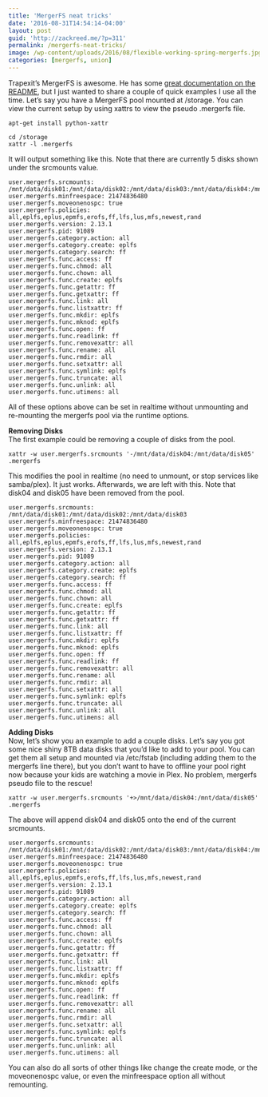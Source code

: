 ```yaml
---
title: 'MergerFS neat tricks'
date: '2016-08-31T14:54:14-04:00'
layout: post
guid: 'http://zackreed.me/?p=311'
permalink: /mergerfs-neat-tricks/
image: /wp-content/uploads/2016/08/flexible-working-spring-mergerfs.jpg
categories: [mergerfs, union]
---
```


Trapexit’s MergerFS is awesome. He has some [great documentation on the README](https://github.com/trapexit/mergerfs), but I just wanted to share a couple of quick examples I use all the time. Let’s say you have a MergerFS pool mounted at /storage. You can view the current setup by using xattrs to view the pseudo .mergerfs file.

```
apt-get install python-xattr
```

```
cd /storage
xattr -l .mergerfs
```

It will output something like this. Note that there are currently 5 disks shown under the srcmounts value.

```
user.mergerfs.srcmounts: /mnt/data/disk01:/mnt/data/disk02:/mnt/data/disk03:/mnt/data/disk04:/mnt/data/disk05
user.mergerfs.minfreespace: 21474836480
user.mergerfs.moveonenospc: true
user.mergerfs.policies: all,eplfs,eplus,epmfs,erofs,ff,lfs,lus,mfs,newest,rand
user.mergerfs.version: 2.13.1
user.mergerfs.pid: 91089
user.mergerfs.category.action: all
user.mergerfs.category.create: eplfs
user.mergerfs.category.search: ff
user.mergerfs.func.access: ff
user.mergerfs.func.chmod: all
user.mergerfs.func.chown: all
user.mergerfs.func.create: eplfs
user.mergerfs.func.getattr: ff
user.mergerfs.func.getxattr: ff
user.mergerfs.func.link: all
user.mergerfs.func.listxattr: ff
user.mergerfs.func.mkdir: eplfs
user.mergerfs.func.mknod: eplfs
user.mergerfs.func.open: ff
user.mergerfs.func.readlink: ff
user.mergerfs.func.removexattr: all
user.mergerfs.func.rename: all
user.mergerfs.func.rmdir: all
user.mergerfs.func.setxattr: all
user.mergerfs.func.symlink: eplfs
user.mergerfs.func.truncate: all
user.mergerfs.func.unlink: all
user.mergerfs.func.utimens: all
```

All of these options above can be set in realtime without unmounting and re-mounting the mergerfs pool via the runtime options.

**Removing Disks**  
The first example could be removing a couple of disks from the pool.

```
xattr -w user.mergerfs.srcmounts '-/mnt/data/disk04:/mnt/data/disk05' .mergerfs
```

This modifies the pool in realtime (no need to unmount, or stop services like samba/plex). It just works. Afterwards, we are left with this. Note that disk04 and disk05 have been removed from the pool.

```
user.mergerfs.srcmounts: /mnt/data/disk01:/mnt/data/disk02:/mnt/data/disk03
user.mergerfs.minfreespace: 21474836480
user.mergerfs.moveonenospc: true
user.mergerfs.policies: all,eplfs,eplus,epmfs,erofs,ff,lfs,lus,mfs,newest,rand
user.mergerfs.version: 2.13.1
user.mergerfs.pid: 91089
user.mergerfs.category.action: all
user.mergerfs.category.create: eplfs
user.mergerfs.category.search: ff
user.mergerfs.func.access: ff
user.mergerfs.func.chmod: all
user.mergerfs.func.chown: all
user.mergerfs.func.create: eplfs
user.mergerfs.func.getattr: ff
user.mergerfs.func.getxattr: ff
user.mergerfs.func.link: all
user.mergerfs.func.listxattr: ff
user.mergerfs.func.mkdir: eplfs
user.mergerfs.func.mknod: eplfs
user.mergerfs.func.open: ff
user.mergerfs.func.readlink: ff
user.mergerfs.func.removexattr: all
user.mergerfs.func.rename: all
user.mergerfs.func.rmdir: all
user.mergerfs.func.setxattr: all
user.mergerfs.func.symlink: eplfs
user.mergerfs.func.truncate: all
user.mergerfs.func.unlink: all
user.mergerfs.func.utimens: all
```

**Adding Disks**  
Now, let’s show you an example to add a couple disks. Let’s say you got some nice shiny 8TB data disks that you’d like to add to your pool. You can get them all setup and mounted via /etc/fstab (including adding them to the mergerfs line there), but you don’t want to have to offline your pool right now because your kids are watching a movie in Plex. No problem, mergerfs pseudo file to the rescue!

```
xattr -w user.mergerfs.srcmounts '+>/mnt/data/disk04:/mnt/data/disk05' .mergerfs
```

The above will append disk04 and disk05 onto the end of the current srcmounts.

```
user.mergerfs.srcmounts: /mnt/data/disk01:/mnt/data/disk02:/mnt/data/disk03:/mnt/data/disk04:/mnt/data/disk05
user.mergerfs.minfreespace: 21474836480
user.mergerfs.moveonenospc: true
user.mergerfs.policies: all,eplfs,eplus,epmfs,erofs,ff,lfs,lus,mfs,newest,rand
user.mergerfs.version: 2.13.1
user.mergerfs.pid: 91089
user.mergerfs.category.action: all
user.mergerfs.category.create: eplfs
user.mergerfs.category.search: ff
user.mergerfs.func.access: ff
user.mergerfs.func.chmod: all
user.mergerfs.func.chown: all
user.mergerfs.func.create: eplfs
user.mergerfs.func.getattr: ff
user.mergerfs.func.getxattr: ff
user.mergerfs.func.link: all
user.mergerfs.func.listxattr: ff
user.mergerfs.func.mkdir: eplfs
user.mergerfs.func.mknod: eplfs
user.mergerfs.func.open: ff
user.mergerfs.func.readlink: ff
user.mergerfs.func.removexattr: all
user.mergerfs.func.rename: all
user.mergerfs.func.rmdir: all
user.mergerfs.func.setxattr: all
user.mergerfs.func.symlink: eplfs
user.mergerfs.func.truncate: all
user.mergerfs.func.unlink: all
user.mergerfs.func.utimens: all
```

You can also do all sorts of other things like change the create mode, or the moveonenospc value, or even the minfreespace option all without remounting.